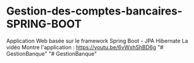 # Gestion-des-comptes-bancaires-SPRING-BOOT
Application Web basée sur le framework Spring Boot - JPA Hibernate
La vidéo Montre l'application : https://youtu.be/6vWxhShBD6g
"# GestionBanque" 
"# GestionBanque" 
